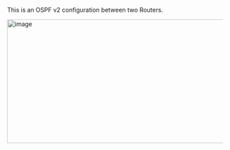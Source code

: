 This is an OSPF v2 configuration between two Routers.

<img width="950" height="289" alt="image" src="https://github.com/user-attachments/assets/71c72733-a001-4c25-8048-0ec2734e3959" />
